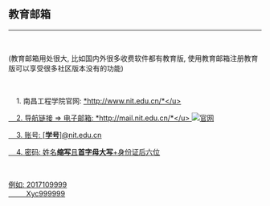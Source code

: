 ## 教育邮箱

---

<br>

(教育邮箱用处很大,  比如国内外很多收费软件都有教育版,  使用教育邮箱注册教育版可以享受很多社区版本没有的功能)

<br>

&nbsp;&nbsp;&nbsp;&nbsp;1. 南昌工程学院官网:  <u>*http://www.nit.edu.cn/*</u>
 
&nbsp;&nbsp;&nbsp;&nbsp;2. 导航链接  =>  电子邮箱:  <u>*http://mail.nit.edu.cn/*</u>  ![官网](http://39.106.85.24:8999/images/edu-email.png)

&nbsp;&nbsp;&nbsp;&nbsp;3. 账号:  [**学号**]@nit.edu.cn
  
&nbsp;&nbsp;&nbsp;&nbsp;4. 密码:  姓名**缩写**且**首字母大写**+身份证后六位

<br>

例如:  2017109999
<br>
&nbsp;&nbsp;&nbsp;&nbsp;&nbsp;&nbsp;&nbsp;&nbsp;&nbsp;Xyc999999

<br>